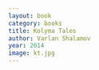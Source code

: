 ```yaml
---
layout: book
category: books
title: Kolyma Tales
author: Varlan Shalamov
year: 2014
image: kt.jpg
---
```

